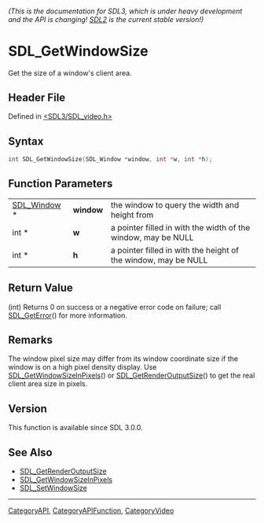 ###### (This is the documentation for SDL3, which is under heavy development and the API is changing! [SDL2](https://wiki.libsdl.org/SDL2/) is the current stable version!)
# SDL_GetWindowSize

Get the size of a window's client area.

## Header File

Defined in [<SDL3/SDL_video.h>](https://github.com/libsdl-org/SDL/blob/main/include/SDL3/SDL_video.h)

## Syntax

```c
int SDL_GetWindowSize(SDL_Window *window, int *w, int *h);
```

## Function Parameters

|                            |            |                                                                |
| -------------------------- | ---------- | -------------------------------------------------------------- |
| [SDL_Window](SDL_Window) * | **window** | the window to query the width and height from                  |
| int *                      | **w**      | a pointer filled in with the width of the window, may be NULL  |
| int *                      | **h**      | a pointer filled in with the height of the window, may be NULL |

## Return Value

(int) Returns 0 on success or a negative error code on failure; call
[SDL_GetError](SDL_GetError)() for more information.

## Remarks

The window pixel size may differ from its window coordinate size if the
window is on a high pixel density display. Use
[SDL_GetWindowSizeInPixels](SDL_GetWindowSizeInPixels)() or
[SDL_GetRenderOutputSize](SDL_GetRenderOutputSize)() to get the real client
area size in pixels.

## Version

This function is available since SDL 3.0.0.

## See Also

- [SDL_GetRenderOutputSize](SDL_GetRenderOutputSize)
- [SDL_GetWindowSizeInPixels](SDL_GetWindowSizeInPixels)
- [SDL_SetWindowSize](SDL_SetWindowSize)

----
[CategoryAPI](CategoryAPI), [CategoryAPIFunction](CategoryAPIFunction), [CategoryVideo](CategoryVideo)

